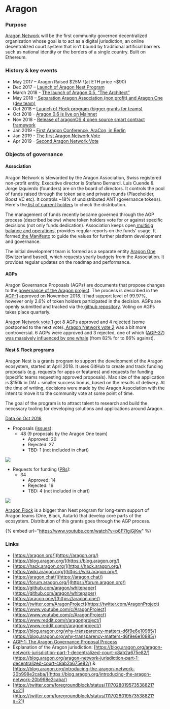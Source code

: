 # Aragon

### Purpose

[Aragon Network](https://blog.aragon.one/aragon-network-and-token-primer/) will be the first community governed decentralized organization whose goal is to act as a digital jurisdiction, an online decentralized court system that isn’t bound by traditional artificial barriers such as national identity or the borders of a single country. Built on Ethereum.

### History & key events

* May 2017 – Aragon Raised $25M \(at ETH price ~$90\)
* Dec 2017 – [Launch of Aragon Nest Program](https://blog.aragon.org/introducing-aragon-nest-1aa8c91c0566/)
* March 2018 - [The launch of Aragon 0.5, “The Architect”](https://blog.aragon.org/aragon-core-v0-5-the-architect-release-327c7163b89c/)
* May 2018 –[ Separation Aragon Association \(non profit\) and Aragon One \(dev team\)](https://blog.aragon.org/introducing-aragon-one-b14dd804c5ce/)
* Oct 2018 – [Launch of Flock program \(bigger grants for teams\)](https://blog.aragon.org/flock-funding-for-aragon-teams/)
* Oct 2018 - [Aragon 0.6 is live on Mainnet](https://blog.aragon.org/aragon-06-is-live-on-mainnet/)
* Nov 2018 - [Release of aragonOS 4 open source smart contract framework](https://blog.aragon.org/releasing-aragonos-4/)
* Jan 2019 - [First Aragon Conference, AraCon, in Berlin](https://blog.aragon.org/photos-and-videos-from-aracon-2019/)
* Jan 2019 - [The first Aragon Network Vote](https://blog.aragon.org/final-results-from-aragon-network-vote-1/)
* Apr 2019 - [Second Aragon Network Vote](https://blog.aragon.org/final-results-from-aragon-network-vote-2/)

### Objects of governance

#### Association

Aragon Network is stewarded by the Aragon Association, Swiss registered non-profit entity. Executive director is Stefano Bernardi. Luis Cuende & Jorge Izquierdo \(founders\) are on the board of directors. It controls the pool of funds raised through the token sale and private rounds \(Placeholder, Boost VC etc\). It controls ~18% of undistributed ANT \(governance tokens\). Here's the[ list of current holders](https://etherscan.io/token/0x960b236A07cf122663c4303350609A66A7B288C0#balances) to check the distribution.

The management of funds recently became governed through the AGP process \(described below\) where token holders vote for or against specific decisions \(not only funds dedication\). Association keeps open[ multisig balance and operations](https://transparency.aragon.org/), provides regular reports on the funds' usage. It formed[ the Manifesto](https://github.com/aragon/AGPs/blob/master/AGPs/AGP-0.md) to guide the values for further platform development and governance.

The initial development team is formed as a separate entity [Aragon One](https://aragon.one/) \(Switzerland based\), which requests yearly budgets from the Association. It provides regular updates on the roadmap and performance.

#### AGPs

Aragon Governance Proposals \(AGPs\) are documents that propose changes to the[ governance of the Aragon project](https://aragon.org/project/governance). The process is described in the[ AGP-1](https://github.com/aragon/AGPs/blob/master/AGPs/AGP-1.md) approved on November 2018. It had support level of 99.97%, however only 2.6% of token holders participated in the decision. AGPs are openly submitted and tracked via the[ github repository](https://github.com/aragon/AGPs). Voting on AGPs takes place quarterly.

[Aragon Network vote 1](https://blog.aragon.org/final-results-from-aragon-network-vote-1/) got 8 AGPs approved and 4 rejected \(some postponed to the next vote\).[ Aragon Network vote 2](https://blog.aragon.org/final-details-for-aragon-network-vote-2/) was a bit more controversial. 6 AGPs were approved and 3 rejected, one of which \([AGP-37](https://github.com/aragon/AGPs/blob/master/AGPs/AGP-37.md)\)[ was massively influenced by one whale](https://medium.com/paradigm-fund/aragon-final-results-from-network-vote-2-massively-influenced-by-one-whale-that-planning-suite-8e2201c808b7) \(from 82% for to 66% against\).

#### Nest & Flock programs

Aragon Nest is a grants program to support the development of the Aragon ecosystem, started at April 2018. It uses GitHub to create and track funding proposals \(e.g. requests for apps or features\) and requests for funding \(specific teams requesting approved proposals\). Max size of the application is $150k in DAI + smaller success bonus, based on the results of delivery. At the time of writing, decisions were made by the Aragon Association with the intent to move it to the community vote at some point of time.

The goal of the program is to attract talent to research and build the necessary tooling for developing solutions and applications around Aragon.‌

[Data on Oct 2018](https://blog.aragon.org/aragon-nest-update-evolution-of-the-grants-program/)

* Proposals \([issues](https://github.com/aragon/nest/issues)\):
  * 48 \(9 proposals by the Aragon One team\)
    * Approved: 20
    * Rejected: 27
    * TBD: 1 \(not included in chart\)

![](https://lh4.googleusercontent.com/LVA02JbIjj6hLVK_XIPGdC0Mvjfac-5LJU0xTuhmzUBib1w825phF2V-6I8VdS3XPzUt7u4cxKd7AzS9Y36e_oPRZnd3tOJCWtAzvY3GB9VECQJ6fZrAFKNmpSzdUVwNqzj-qwjQ)

* Requests for funding \([PRs](https://github.com/aragon/nest/pulls)\):
  * 34
    * Approved: 14
    * Rejected: 16
    * TBD: 4 \(not included in chart\)

![](https://lh3.googleusercontent.com/bsjNt6rY5SIMKk97oganNsf7_tTfvFoXSbRexWA7KNiAdb7dOwT1wH43OtUHPqx7Zp3xgZvMkukDexk2bY1sTvSz3mqMD8NAACDUjw-YwveD6PJ5ow7f4qGgeU5sGvzewzFNNlTy)

[Aragon Flock](https://github.com/aragon/flock) is a bigger than Nest program for long-term support of Aragon teams \(One, Black, Autark\) that develop core parts of the ecosystem. Distribution of this grants goes through the AGP process.

{% embed url="https://www.youtube.com/watch?v=p8F7IgjGjKw" %}

### Links

* [https://aragon.org/](https://aragon.org/)
* [https://blog.aragon.org/](https://blog.aragon.org/)
* [https://hack.aragon.org/](https://hack.aragon.org/)
* [https://wiki.aragon.org/](https://wiki.aragon.org/)
* [https://aragon.chat/](https://aragon.chat/)
* [https://forum.aragon.org/](https://forum.aragon.org/)
* [https://github.com/aragon/whitepaper](https://github.com/aragon/whitepaper)
* [https://aracon.one/](https://aracon.one/)
* [https://twitter.com/AragonProject](https://twitter.com/AragonProject)
* [https://www.youtube.com/c/AragonProject](https://www.youtube.com/c/AragonProject)
* [https://www.reddit.com/r/aragonproject/](https://www.reddit.com/r/aragonproject/)
* [https://blog.aragon.org/why-transparency-matters-d6f9e6e10985/](https://blog.aragon.org/why-transparency-matters-d6f9e6e10985/)
* [AGP-1: The Aragon Governance Proposal Process](%20https://github.com/aragon/AGPs/blob/master/AGPs/AGP-1.md)
* Explanation of the Aragon jurisdiction: [https://blog.aragon.org/aragon-network-jurisdiction-part-1-decentralized-court-c8ab2a675e82/](https://blog.aragon.org/aragon-network-jurisdiction-part-1-decentralized-court-c8ab2a675e82/) &  [https://blog.aragon.org/introducing-the-aragon-network-20b998e2caba/](https://blog.aragon.org/introducing-the-aragon-network-20b998e2caba/)
* [https://twitter.com/foregroundblock/status/1117028019573538821?s=21](https://twitter.com/foregroundblock/status/1117028019573538821?s=21)

